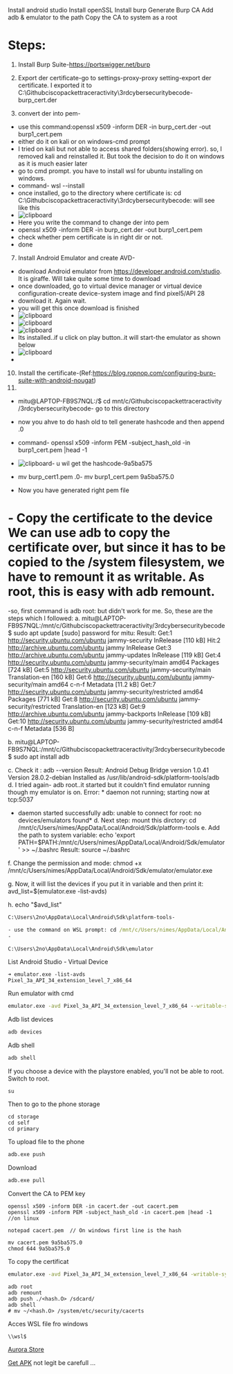 Install android studio 
Install openSSL
Install burp
Generate Burp CA 
Add adb & emulator to the path 
Copy the CA to system as a root


# Steps:
1. Install Burp Suite-<https://portswigger.net/burp>

3. Export der certificate-go to settings-proxy-proxy setting-export der certificate. I exported it to C:\Githubciscopackettraceractivity\3rdcybersecuritybecode-burp_cert.der
4. convert der into pem-
- use this command:openssl x509 -inform DER -in burp_cert.der -out burp1_cert.pem
- either do it on kali or on windows-cmd prompt
- I tried on kali but not able to access shared folders(showing error). so, I removed kali and reinstalled it. But took the decision to do it on windows as it is much easier later
- go to cmd prompt. you have to install wsl for ubuntu installing on windows.
- command-   wsl --install
- once installed, go to the directory where certificate is: cd C:\Githubciscopackettraceractivity\3rdcybersecuritybecode: will see like this
- ![clipboard](https://i.imgur.com/MzJIREN.png)
- Here you write the command to change der into pem
- openssl x509 -inform DER -in burp_cert.der -out burp1_cert.pem
- check whether pem certificate is in right dir or not.
- done

7. Install Android Emulator and create AVD-
- download  Android emulator from <https://developer.android.com/studio>. It is giraffe. Will take quite some time to download
- once downloaded, go to virtual device manager or virtual device configuration-create device-system image and find pixel5/API 28
- download it. Again wait.
- you will get this once download is finished
- ![clipboard](https://i.imgur.com/gGuROh3.png)
- ![clipboard](https://i.imgur.com/9gVT6uX.png)
- ![clipboard](https://i.imgur.com/EdY4TUs.png)
- Its installed..if u click on play button..it will start-the emulator as shown below
- ![clipboard](https://i.imgur.com/07pkzT2.png)
- 


10. Install the certificate-(Ref:<https://blog.ropnop.com/configuring-burp-suite-with-android-nougat>)
11. 
- mitu@LAPTOP-FB9S7NQL:/$ cd mnt/c/Githubciscopackettraceractivity
/3rdcybersecuritybecode- go to this directory
- now you ahve to do hash old to tell generate hashcode and then append .0
- command- 
openssl x509 -inform PEM -subject_hash_old -in burp1_cert.pem |head -1

- ![clipboard](https://i.imgur.com/oek4Njz.png)- u wil get the hashcode-9a5ba575
- mv burp_cert1.pem <hash>.0- mv burp1_cert.pem 9a5ba575.0
- Now you have generated right pem file
# - Copy the certificate to the device We can use adb to copy the certificate over, but since it has to be copied to the /system filesystem, we have to remount it as writable. As root, this is easy with adb remount.

-so, first command is adb root: but didn't work for me. So, these are the steps which I followed:
a. mitu@LAPTOP-FB9S7NQL:/mnt/c/Githubciscopackettraceractivity/3rdcybersecuritybecode$ sudo apt update
[sudo] password for mitu:
 Result: Get:1 http://security.ubuntu.com/ubuntu jammy-security InRelease [110 kB]
Hit:2 http://archive.ubuntu.com/ubuntu jammy InRelease
Get:3 http://archive.ubuntu.com/ubuntu jammy-updates InRelease [119 kB]
Get:4 http://security.ubuntu.com/ubuntu jammy-security/main amd64 Packages [724 kB]
Get:5 http://security.ubuntu.com/ubuntu jammy-security/main Translation-en [160 kB]
Get:6 http://security.ubuntu.com/ubuntu jammy-security/main amd64 c-n-f Metadata [11.2 kB]
Get:7 http://security.ubuntu.com/ubuntu jammy-security/restricted amd64 Packages [771 kB]
Get:8 http://security.ubuntu.com/ubuntu jammy-security/restricted Translation-en [123 kB]
Get:9 http://archive.ubuntu.com/ubuntu jammy-backports InRelease [109 kB]
Get:10 http://security.ubuntu.com/ubuntu jammy-security/restricted amd64 c-n-f Metadata [536 B]

b. mitu@LAPTOP-FB9S7NQL:/mnt/c/Githubciscopackettraceractivity/3rdcybersecuritybecode$ sudo apt install adb

c. Check it : adb --version
Result: Android Debug Bridge version 1.0.41
Version 28.0.2-debian
Installed as /usr/lib/android-sdk/platform-tools/adb
d. I tried again- adb root..it started but it couldn't find emulator running though my emulator is on.
Error: * daemon not running; starting now at tcp:5037
* daemon started successfully
adb: unable to connect for root: no devices/emulators found* 
d. Next step: mount this dirctory:  cd /mnt/c/Users/nimes/AppData/Local/Android/Sdk/platform-tools
e. Add the path to system variable:  echo 'export PATH=$PATH:/mnt/c/Users/nimes/AppData/Local/Android/Sdk/emulator' >> ~/.bashrc
Result: source ~/.bashrc

f. Change the permission and mode:  chmod +x /mnt/c/Users/nimes/AppData/Local/Android/Sdk/emulator/emulator.exe

g. Now, it will list the devices if you put it in variable and then print it:
 avd_list=$(emulator.exe -list-avds)
 
 h.  echo "$avd_list"
 
 

```cmd
C:\Users\2no\AppData\Local\Android\Sdk\platform-tools-

- use the command on WSL prompt: cd /mnt/c/Users/nimes/AppData/Local/Android/Sdk/platform-tools
- 

C:\Users\2no\AppData\Local\Android\Sdk\emulator
```

List Android Studio - Virtual Device

```
➜ emulator.exe -list-avds
Pixel_3a_API_34_extension_level_7_x86_64
```

Run emulator with cmd 

```cmd
emulator.exe -avd Pixel_3a_API_34_extension_level_7_x86_64 --writable-system
```

Adb list devices 

```cmd
adb devices
```

Adb shell 

```cmd
adb shell
```

If you choose a device with the playstore enabled, you'll not be able to root. 
Switch to root. 

```
su
```

Then to go to the phone storage 

```
cd storage 
cd self 
cd primary 
```

To upload file to the phone 

```cmd
adb.exe push
```

Download 

```cmd
adb.exe pull
```

Convert the CA to PEM key

```
openssl x509 -inform DER -in cacert.der -out cacert.pem
openssl x509 -inform PEM -subject_hash_old -in cacert.pem |head -1 //on linux

notepad cacert.pem  // On windows first line is the hash

mv cacert.pem 9a5ba575.0
chmod 644 9a5ba575.0
```

To copy the certificat 

```cmd 
emulator.exe -avd Pixel_3a_API_34_extension_level_7_x86_64 -writable-system
```

```
adb root
adb remount
adb push ./<hash.O> /sdcard/
adb shell
# mv ~/<hash.O> /system/etc/security/cacerts
```


Acces WSL file fro windows 

```
\\wsl$
```


[Aurora Store](https://f-droid.org/repo/com.aurora.store_47.apk) 

[Get APK](https://apkpure.com/fr/)  not legit be carefull ...